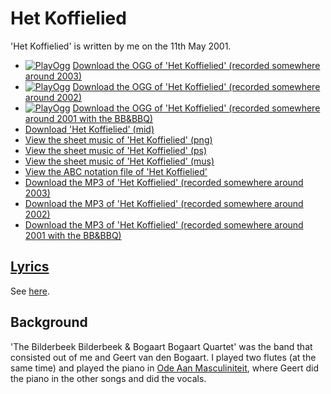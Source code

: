 # Het Koffielied

'Het Koffielied' is written by me on the 11th May
2001.

 * [![PlayOgg](http://static.fsf.org/playogg/Play_ogg_80x15.png "I support PlayOgg!")](http://playogg.org) [Download the OGG of 'Het Koffielied' (recorded somewhere around 2003)](http://www.richelbilderbeek.nl/CD03_06HetKoffieLied.ogg)
 * [![PlayOgg](http://static.fsf.org/playogg/Play_ogg_80x15.png "I support PlayOgg!")](http://playogg.org) [Download the OGG of 'Het Koffielied' (recorded somewhere around 2002)](http://www.richelbilderbeek.nl/CD02_04HetKoffielied.ogg)
 * [![PlayOgg](http://static.fsf.org/playogg/Play_ogg_80x15.png "I support PlayOgg!")](http://playogg.org) [Download the OGG of 'Het Koffielied' (recorded somewhere around 2001 with the BB&BBQ)](http://www.richelbilderbeek.nl/CD01_03HetKoffielied.ogg)
 * [Download 'Het Koffielied' (mid)](http://www.richelbilderbeek.nl/SongHetKoffielied.mid)
 * [View the sheet music of 'Het Koffielied' (png)](04_het_koffielied.png)
 * [View the sheet music of 'Het Koffielied' (ps)](04_het_koffielied.ps)
 * [View the sheet music of 'Het Koffielied' (mus)](04_het_koffielied.mus)
 * [View the ABC notation file of 'Het Koffielied'](04_het_koffielied.abc)
 * [Download the MP3 of 'Het Koffielied' (recorded somewhere around 2003)](http://www.richelbilderbeek.nl/CD03_06HetKoffielied.mp3)
 * [Download the MP3 of 'Het Koffielied' (recorded somewhere around 2002)](http://www.richelbilderbeek.nl/CD02_04HetKoffielied.mp3)
 * [Download the MP3 of 'Het Koffielied' (recorded somewhere around 2001 with the BB&BBQ)](http://www.richelbilderbeek.nl/CD01_03HetKoffielied.mp3)

## [Lyrics](04_het_koffielied.txt)

See [here](04_het_koffielied.txt).

## Background

'The Bilderbeek Bilderbeek & Bogaart Bogaart Quartet' was the band 
that consisted out of me and Geert van den Bogaart. I played 
two flutes (at the same time) and played the piano 
in [Ode Aan Masculiniteit](03_ode_aan_masculiniteit.md), where
Geert did the piano in the other songs and did the vocals.
